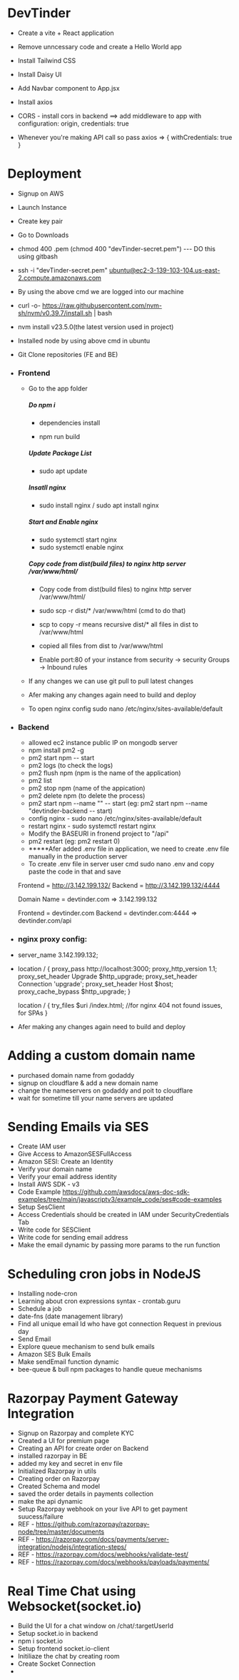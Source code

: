 # DevTinder

- Create a vite + React application
- Remove unncessary code and create a Hello World app
- Install Tailwind CSS
- Install Daisy UI
- Add Navbar component to App.jsx

- Install axios
- CORS - install cors in backend ==> add middleware to app with configuration: origin, credentials: true
- Whenever you're making API call so pass axios => { withCredentials: true }

# Deployment

- Signup on AWS
- Launch Instance
- Create key pair
- Go to Downloads
- chmod 400 <secret>.pem (chmod 400 "devTinder-secret.pem") --- DO this using gitbash
- ssh -i "devTinder-secret.pem" ubuntu@ec2-3-139-103-104.us-east-2.compute.amazonaws.com
- By using the above cmd we are logged into our machine
- curl -o- https://raw.githubusercontent.com/nvm-sh/nvm/v0.39.7/install.sh | bash
- nvm install v23.5.0(the latest version used in project)
- Installed node by using above cmd in ubuntu
- Git Clone repositories (FE and BE)

- ### Frontend

  - Go to the app folder

    ##### Do npm i

    - dependencies install

    - npm run build

    ##### Update Package List

    - sudo apt update

    ##### Insatll nginx

    - sudo install nginx / sudo apt install nginx

    ##### Start and Enable nginx

    - sudo systemctl start nginx
    - sudo systemctl enable nginx

    ##### Copy code from dist(build files) to nginx http server /var/www/html/

    - Copy code from dist(build files) to nginx http server /var/www/html/
    - sudo scp -r dist/\* /var/www/html (cmd to do that)

    - scp to copy -r means recursive dist/\* all files in dist to /var/www/html
    - copied all files from dist to /var/www/html

    - Enable port:80 of your instance from security -> security Groups -> Inbound rules

  - If any changes we can use git pull to pull latest changes

  - Afer making any changes again need to build and deploy

  - To open nginx config sudo nano /etc/nginx/sites-available/default

- ### Backend

  - allowed ec2 instance public IP on mongodb server
  - npm install pm2 -g
  - pm2 start npm -- start
  - pm2 logs (to check the logs)
  - pm2 flush <name> npm (npm is the name of the application)
  - pm2 list
  - pm2 stop <name> npm (name of the appication)
  - pm2 delete <name> npm (to delete the process)
  - pm2 start npm --name "<name>" -- start (eg: pm2 start npm --name "devtinder-backend -- start)
  - config nginx - sudo nano /etc/nginx/sites-available/default
  - restart nginx - sudo systemctl restart nginx
  - Modify the BASEURl in fronend project to "/api"
  - pm2 restart (eg: pm2 restart 0)
  - **\***Afer added .env file in application, we need to create .env file manually in the production server
  - To create .env file in server user cmd sudo nano .env and copy paste the code in that and save

  Frontend = http://3.142.199.132/
  Backend = http://3.142.199.132/4444

  Domain Name = devtinder.com => 3.142.199.132

  Frontend = devtinder.com
  Backend = devtinder.com:4444 => devtinder.com/api

- ### nginx proxy config:

- server_name 3.142.199.132;

- location / {
  proxy_pass http://localhost:3000;
  proxy_http_version 1.1;
  proxy_set_header Upgrade $http_upgrade;
  proxy_set_header Connection 'upgrade';
  proxy_set_header Host $host;
  proxy_cache_bypass $http_upgrade;
  }

  location / {
  try_files $uri /index.html; //for nginx 404 not found issues, for SPAs
  }

- Afer making any changes again need to build and deploy

# Adding a custom domain name

- purchased domain name from godaddy
- signup on cloudflare & add a new domain name
- change the nameservers on godaddy and poit to cloudflare
- wait for sometime till your name servers are updated

# Sending Emails via SES

- Create IAM user
- Give Access to AmazonSESFullAccess
- Amazon SESl: Create an Identity
- Verify your domain name
- Verify your email address identity
- Install AWS SDK - v3
- Code Example https://github.com/awsdocs/aws-doc-sdk-examples/tree/main/javascriptv3/example_code/ses#code-examples
- Setup SesClient
- Access Credentials should be created in IAM under SecurityCredentials Tab
- Write code for SESClient
- Write code for sending email address
- Make the email dynamic by passing more params to the run function

# Scheduling cron jobs in NodeJS

- Installing node-cron
- Learning about cron expressions syntax - crontab.guru
- Schedule a job
- date-fns (date management library)
- Find all unique email Id who have got connection Request in previous day
- Send Email
- Explore queue mechanism to send bulk emails
- Amazon SES Bulk Emails
- Make sendEmail function dynamic
- bee-queue & bull npm packages to handle queue mechanisms

# Razorpay Payment Gateway Integration

- Signup on Razorpay and complete KYC
- Created a UI for premium page
- Creating an API for create order on Backend
- installed razorpay in BE
- added my key and secret in env file
- Initialized Razorpay in utils
- Creating order on Razorpay
- Created Schema and model
- saved the order details in payments collection
- make the api dynamic
- Setup Razorpay webhook on your live API to get payment suucess/failure
- REF - https://github.com/razorpay/razorpay-node/tree/master/documents
- REF - https://razorpay.com/docs/payments/server-integration/nodejs/integration-steps/
- REF - https://razorpay.com/docs/webhooks/validate-test/
- REF - https://razorpay.com/docs/webhooks/payloads/payments/

# Real Time Chat using Websocket(socket.io)

- Build the UI for a chat window on /chat/:targetUserId
- Setup socket.io in backend
- npm i socket.io
- Setup frontend socket.io-client
- Initiliaze the chat by creating room
- Create Socket Connection
-
